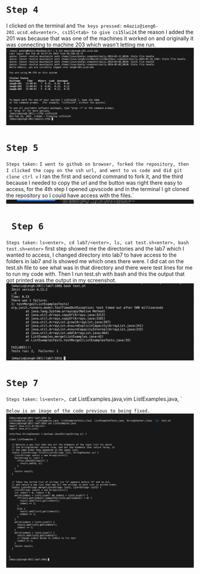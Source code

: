  # `Step 4`
I clicked on the terminal and 
`The keys pressed:` `m4aziz@ieng6-201.ucsd.edu<enter>, cs15l<tab> to give cs15lwi24`
the reason I added the 201 was because that was one of the machines it worked on and originally it was connecting to machine 203 which wasn't letting me run.
![image](Step4)

# `Step 5`
`Steps taken:` `I went to github on browser, forked the repository, then I clicked the copy on the ssh url, and went to vs code and did git clone ctrl v`
I ran the first and second command to fork it, and the third because I needed to copy the url and the button was right there easy to access, for the 4th step I opened upvscode and in the terminal I git cloned the repository so I could have access with the files.`
![image](Step5)

# ` Step 6`
`Steps taken:` `ls<enter>, cd lab7/<enter>, ls, cat test.sh<enter>, bash test.sh<enter>`
first step showed me the directories and the lab7 which I wanted to access, I changed directory into lab7 to have access to the folders in lab7 and ls showed me which ones there were. I did cat on the test.sh file to see what was in that directory and there were test lines for me to run my code with. Then I run test.sh with bash and this the output that got printed was the output in my screenshot.
![image](Step6)

# `Step 7`
`Steps taken:` `ls<enter>, `cat ListExamples.java<enter>,vim ListExamples.java, `

`Below is an image of the code previous to being fixed.`
![image](Step7failingOutput)
